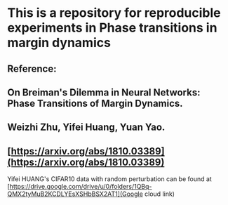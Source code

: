 # This is a repository for reproducible experiments in Phase transitions in margin dynamics

## Reference:
## On Breiman's Dilemma in Neural Networks: Phase Transitions of Margin Dynamics. 
## Weizhi Zhu, Yifei Huang, Yuan Yao. 
## [https://arxiv.org/abs/1810.03389](https://arxiv.org/abs/1810.03389)

Yifei HUANG's CIFAR10 data with random perturbation can be found at 
[https://drive.google.com/drive/u/0/folders/1QBq-QMX2tyMuB2KCDLYEsXSHbBSX2AT1](Google cloud link)
